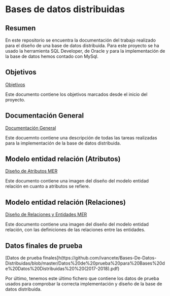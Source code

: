# Bases de datos distribuidas

## Resumen 
En este repositorio se encuentra la documentación del trabajo realizado para el diseño de una base de datos distribuida. 
Para este proyecto se ha usado la herramienta SQL Developer, de Oracle y para la implementación de la base de datos hemos contado con MySql.


## Objetivos
[Objetivos](https://github.com/ivancete/Bases-De-Datos-Distribuidas/blob/master/Enunciado%20de%20pra%CC%81cticas%20de%20Bases%20de%20Datos%20Distribuidas%20%20(2017-2018).pdf)

Este documento contiene los objetivos marcados desde el inicio del proyecto.

## Documentación General
[Documentación General](https://github.com/ivancete/Bases-De-Datos-Distribuidas/blob/master/Documentacion%20(1).pdf)

Este docuemnto contiene una descripción de todas las tareas realizadas para la implementación de la base de datos distribuida.

## Modelo entidad relación (Atributos)
[Diseño de Atributos MER](https://github.com/ivancete/Bases-De-Datos-Distribuidas/blob/master/Entity's%20Attributes.pdf)

Este documento contiene una imagen del diseño del modelo entidad relación en cuanto a atributos se refiere.

## Modelo entidad relación (Relaciones)
[Diseño de Relaciones y Entidades MER](https://github.com/ivancete/Bases-De-Datos-Distribuidas/blob/master/E%252FR%20diagram.pdf)

Este documento contiene una imagen del diseño del modelo entidad relación, con las definiciones de las relaciones entre las entidades.

## Datos finales de prueba
[Datos de prueba finales]h(ttps://github.com/ivancete/Bases-De-Datos-Distribuidas/blob/master/Datos%20de%20prueba%20para%20Bases%20de%20Datos%20Distribuidas%20%20(2017-2018).pdf)

Por último, tenemos este último fichero que contiene los datos de prueba usados para comprobar la correcta implementación y diseño de la base de datos distribuida.

